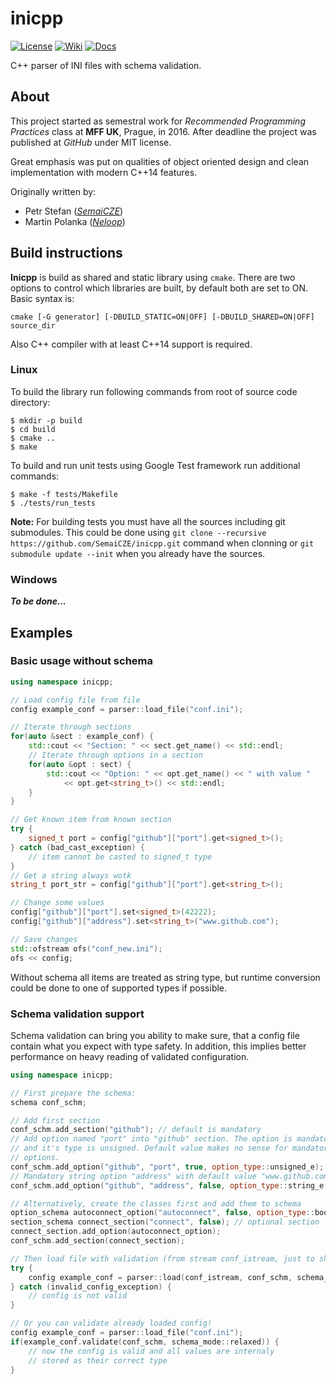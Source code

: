 # inicpp

[![License](https://img.shields.io/badge/license-mit-blue.svg)](http://badges.mit-license.org)
[![Wiki](https://img.shields.io/badge/docs-wiki-orange.svg)](https://github.com/SemaiCZE/inicpp/wiki)
[![Docs](https://img.shields.io/badge/docs-latest-brightgreen.svg)](http://semaicze.github.io/inicpp)

C++ parser of INI files with schema validation.

## About

This project started as semestral work for _Recommended Programming Practices_ class at **MFF UK**, Prague, in 2016. After deadline the project was published at _GitHub_ under MIT license.

Great emphasis was put on qualities of object oriented design and clean implementation with modern C++14 features.

Originally written by:

- Petr Stefan (_[SemaiCZE](https://github.com/SemaiCZE/)_)
- Martin Polanka (_[Neloop](https://github.com/Neloop/)_)

## Build instructions

**Inicpp** is build as shared and static library using `cmake`. There are two options to control which libraries are built, by default both are set to ON. Basic syntax is:

```
cmake [-G generator] [-DBUILD_STATIC=ON|OFF] [-DBUILD_SHARED=ON|OFF] source_dir
```

Also C++ compiler with at least C++14 support is required.

### Linux

To build the library run following commands from root of source code directory:

```Shell
$ mkdir -p build
$ cd build
$ cmake ..
$ make
```

To build and run unit tests using Google Test framework run additional commands:

```Shell
$ make -f tests/Makefile
$ ./tests/run_tests
```

**Note:** For building tests you must have all the sources including git submodules. This could be done using `git clone --recursive https://github.com/SemaiCZE/inicpp.git` command when clonning or `git submodule update --init` when you already have the sources.

### Windows

_**To be done...**_

## Examples

### Basic usage without schema

```C++
using namespace inicpp;

// Load config file from file
config example_conf = parser::load_file("conf.ini");

// Iterate through sections
for(auto &sect : example_conf) {
	std::cout << "Section: " << sect.get_name() << std::endl;
	// Iterate through options in a section
	for(auto &opt : sect) {
		std::cout << "Option: " << opt.get_name() << " with value "
			<< opt.get<string_t>() << std::endl;
	}
}

// Get known item from known section
try {
	signed_t port = config["github"]["port"].get<signed_t>();
} catch (bad_cast_exception) {
	// item cannot be casted to signed_t type
}
// Get a string always wotk
string_t port_str = config["github"]["port"].get<string_t>();

// Change some values
config["github"]["port"].set<signed_t>(42222);
config["github"]["address"].set<string_t>("www.github.com");

// Save changes
std::ofstream ofs("conf_new.ini");
ofs << config;
```

Without schema all items are treated as string type, but runtime conversion could be done to one of supported types if possible.

### Schema validation support

Schema validation can bring you ability to make sure, that a config file contain what you expect with type safety. In addition, this implies better performance on heavy reading of validated configuration.

```C++
using namespace inicpp;

// First prepare the schema:
schema conf_schm;

// Add first section
conf_schm.add_section("github"); // default is mandatory
// Add option named "port" into "github" section. The option is mandatory\
// and it's type is unsigned. Default value makes no sense for mandatory
// options.
conf_schm.add_option("github", "port", true, option_type::unsigned_e);
// Mandatory string option "address" with default value "www.github.com" (one value, not list)
conf_schm.add_option("github", "address", false, option_type::string_e, false, "www.github.com");

// Alternatively, create the classes first and add them to schema
option_schema autoconnect_option("autoconnect", false, option_type::boolean_e, false, "off");
section_schema connect_section("connect", false); // optional section
connect_section.add_option(autoconnect_option);
conf_schm.add_section(connect_section);

// Then load file with validation (from stream conf_istream, just to show a different way)
try {
	config example_conf = parser::load(conf_istream, conf_schm, schema_mode::strict);
} catch (invalid_config_exception) {
	// config is not valid
}

// Or you can validate already loaded config!
config example_conf = parser::load_file("conf.ini");
if(example_conf.validate(conf_schm, schema_mode::relaxed)) {
	// now the config is valid and all values are internaly
	// stored as their correct type
}
```
